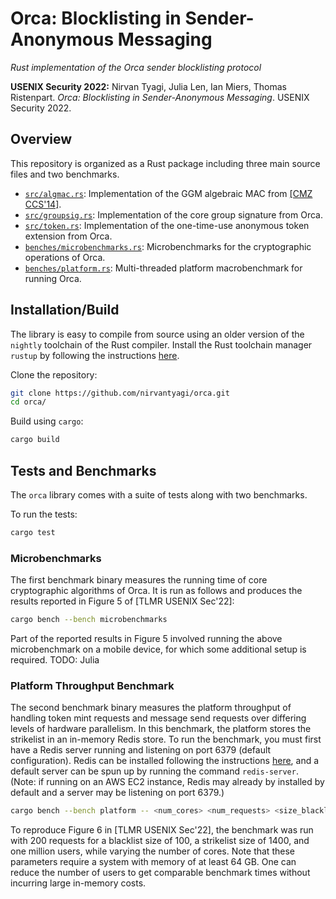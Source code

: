 # Orca: Blocklisting in Sender-Anonymous Messaging

_Rust implementation of the Orca sender blocklisting protocol_

**USENIX Security 2022:**
Nirvan Tyagi, Julia Len, Ian Miers, Thomas Ristenpart. _Orca: Blocklisting in Sender-Anonymous Messaging_. USENIX Security 2022.

## Overview

This repository is organized as a Rust package including three main source files and two benchmarks.
* [`src/algmac.rs`](src/algmac.rs): Implementation of the GGM algebraic MAC from [[CMZ CCS'14]](https://eprint.iacr.org/2013/516).
* [`src/groupsig.rs`](src/groupsig.rs): Implementation of the core group signature from Orca.
* [`src/token.rs`](src/token.rs): Implementation of the one-time-use anonymous token extension from Orca.
* [`benches/microbenchmarks.rs`](benches/microbenchmarks.rs): Microbenchmarks for the cryptographic operations of Orca.
* [`benches/platform.rs`](benches/platform.rs): Multi-threaded platform macrobenchmark for running Orca.

## Installation/Build

The library is easy to compile from source using an older version of the `nightly` toolchain of the Rust compiler.
Install the Rust toolchain manager `rustup` by following the instructions [here](https://rustup.rs/).

Clone the repository:
```bash
git clone https://github.com/nirvantyagi/orca.git
cd orca/
```

Build using `cargo`:
```bash
cargo build
```

## Tests and Benchmarks

The `orca` library comes with a suite of tests along with two benchmarks.

To run the tests:
```bash
cargo test
```

### Microbenchmarks

The first benchmark binary measures the running time of core cryptographic algorithms of Orca.
It is run as follows and produces the results reported in Figure 5 of [TLMR USENIX Sec'22]:
```bash
cargo bench --bench microbenchmarks
```
Part of the reported results in Figure 5 involved running the above microbenchmark on a mobile device, for which some additional setup is required.
TODO: Julia

### Platform Throughput Benchmark

The second benchmark binary measures the platform throughput of handling token mint requests and message send requests over differing levels of hardware parallelism.
In this benchmark, the platform stores the strikelist in an in-memory Redis store.
To run the benchmark, you must first have a Redis server running and listening on port 6379 (default configuration).
Redis can be installed following the instructions [here](https://redis.io/topics/quickstart), and a default server can be spun up by running the command ``redis-server``.
(Note: if running on an AWS EC2 instance, Redis may already by installed by default and a server may be listening on port 6379.)
```bash
cargo bench --bench platform -- <num_cores> <num_requests> <size_blacklist> <size_strikelist> <num_users>
```

To reproduce Figure 6 in [TLMR USENIX Sec'22], the benchmark was run with 200 requests for a blacklist size of 100, a strikelist size of 1400, and one million users, while varying the number of cores.
Note that these parameters require a system with memory of at least 64 GB.
One can reduce the number of users to get comparable benchmark times without incurring large in-memory costs.
